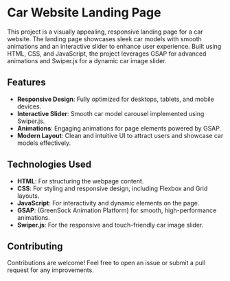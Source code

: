 # Car Website Landing Page

This project is a visually appealing, responsive landing page for a car website. The landing page showcases sleek car models with smooth animations and an interactive slider to enhance user experience. Built using HTML, CSS, and JavaScript, the project leverages GSAP for advanced animations and Swiper.js for a dynamic car image slider.

## Features

- **Responsive Design**: Fully optimized for desktops, tablets, and mobile devices.
- **Interactive Slider**: Smooth car model carousel implemented using Swiper.js.
- **Animations**: Engaging animations for page elements powered by GSAP.
- **Modern Layout**: Clean and intuitive UI to attract users and showcase car models effectively.

## Technologies Used

- **HTML**: For structuring the webpage content.
- **CSS**: For styling and responsive design, including Flexbox and Grid layouts.
- **JavaScript**: For interactivity and dynamic elements on the page.
- **GSAP**: (GreenSock Animation Platform) for smooth, high-performance animations.
- **Swiper.js**: For the responsive and touch-friendly car image slider.

## Contributing

Contributions are welcome! Feel free to open an issue or submit a pull request for any improvements.

